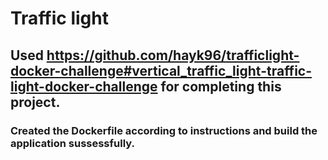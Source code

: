 # Traffic light

## Used https://github.com/hayk96/trafficlight-docker-challenge#vertical_traffic_light-traffic-light-docker-challenge for completing this project.

### Created the Dockerfile according to instructions and build the application sussessfully.
